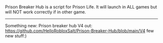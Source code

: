 Prison Breaker Hub is a script for Prison Life. It will launch in ALL games but will NOT work correctly if in other game.
___________________________________________________________________________________________________________________________________________________________
Something new:
Prison breaker hub V4 out: https://github.com/HelloRobloxSalt/Prison-Breaker-Hub/blob/main/V4 few new stuff:)
